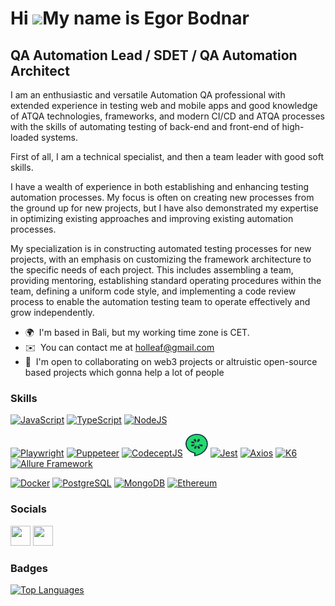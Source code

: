 Hi ![](https://user-images.githubusercontent.com/18350557/176309783-0785949b-9127-417c-8b55-ab5a4333674e.gif)My name is Egor Bodnar
===================================================================================================================================

QA Automation Lead / SDET / QA Automation Architect
---------------------------------------------------

 I am an enthusiastic and versatile Automation QA professional with extended experience in testing web and mobile apps and good knowledge of ATQA technologies, frameworks, and modern CI/CD and ATQA processes with the skills of automating testing of back-end and front-end of high-loaded systems. 
 
 First of all, I am a technical specialist, and then a team leader with good soft skills.

 I have a wealth of experience in both establishing and enhancing testing automation processes. My focus is often on creating new processes from the ground up for new projects, but I have also demonstrated my expertise in optimizing existing approaches and improving existing automation processes.

 My specialization is in constructing automated testing processes for new projects, with an emphasis on customizing the framework architecture to the specific needs of each project. This includes assembling a team, providing mentoring, establishing standard operating procedures within the team, defining a uniform code style, and implementing a code review process to enable the automation testing team to operate effectively and grow independently.

*   🌍  I'm based in Bali, but my working time zone is CET.
*   ✉️  You can contact me at [holleaf@gmail.com](mailto:holleaf@gmail.com)
*   🤝  I'm open to collaborating on web3 projects or altruistic open-source based projects which gonna help a lot of people
### Skills 
<p align="left">
<a href="https://developer.mozilla.org/en-US/docs/Web/JavaScript" target="_blank" rel="noreferrer"><img src="https://raw.githubusercontent.com/danielcranney/readme-generator/main/public/icons/skills/javascript-colored.svg" width="36" height="36" alt="JavaScript" /></a>
<a href="https://www.typescriptlang.org/" target="_blank" rel="noreferrer"><img src="https://raw.githubusercontent.com/danielcranney/readme-generator/main/public/icons/skills/typescript-colored.svg" width="36" height="36" alt="TypeScript" /></a>
<a href="https://nodejs.org/en/" target="_blank" rel="noreferrer"><img src="https://raw.githubusercontent.com/danielcranney/readme-generator/main/public/icons/skills/nodejs-colored.svg" width="36" height="36" alt="NodeJS" /></a>
 
 <a href="https://playwright.dev/docs/intro" target="_blank" rel="noreferrer"><img src="https://playwright.dev/img/playwright-logo.svg" width="36" height="36" alt="Playwright" /></a>
  <a href="https://pptr.dev/" target="_blank" rel="noreferrer"><img src="https://user-images.githubusercontent.com/10379601/29446482-04f7036a-841f-11e7-9872-91d1fc2ea683.png" width="36" height="36" alt="Puppeteer" /></a>
  <a href="https://codecept.io/basics/#architecture" target="_blank" rel="noreferrer"><img src="https://codecept.io/logo.svg" width="36" height="36" alt="CodeceptJS" /></a>
   <a href="https://cucumber.io/docs/installation/javascript/" target="_blank" rel="noreferrer"><img src="https://raw.githubusercontent.com/cucumber/cucumber-js/main/docs/images/logo.svg" width="36" height="36" alt="Cucumber" /></a>
   <a href="https://jestjs.io/" target="_blank" rel="noreferrer"><img src="https://jestjs.io/img/favicon/favicon.ico" width="36" height="36" alt="Jest" /></a>
    <a href="https://axios-http.com/docs/intro" target="_blank" rel="noreferrer"><img src="https://axios-http.com/assets/favicon.ico" width="36" height="36" alt="Axios" /></a>
    <a href="https://k6.io/" target="_blank" rel="noreferrer"><img src="https://k6.io/favicon-32x32.png" width="36" height="36" alt="K6" /></a>
     <a href="https://docs.qameta.io/allure/" target="_blank" rel="noreferrer"><img src="https://avatars.githubusercontent.com/u/5879127?s=200&v=4" width="36" height="36" alt="Allure Framework" /></a>

 <a href="https://docs.docker.com/" target="_blank" rel="noreferrer"><img src="https://avatars.githubusercontent.com/u/5429470?s=200&v=4" width="36" height="36" alt="Docker" /></a>
<a href="https://www.postgresql.org/" target="_blank" rel="noreferrer"><img src="https://raw.githubusercontent.com/danielcranney/readme-generator/main/public/icons/skills/postgresql-colored.svg" width="36" height="36" alt="PostgreSQL" /></a>
<a href="https://www.mongodb.com/" target="_blank" rel="noreferrer"><img src="https://raw.githubusercontent.com/danielcranney/readme-generator/main/public/icons/skills/mongodb-colored.svg" width="36" height="36" alt="MongoDB" /></a>
<a href="https://ethereum.org/en/" target="_blank" rel="noreferrer"><img src="https://raw.githubusercontent.com/danielcranney/readme-generator/main/public/icons/skills/ethereum-colored.svg" width="36" height="36" alt="Ethereum" /></a>
</p>
                    
### Socials

<p align="left"> <a href="https://www.github.com/EgorBodnar" target="_blank" rel="noreferrer"><img src="https://raw.githubusercontent.com/danielcranney/readme-generator/main/public/icons/socials/github.svg" width="32" height="32" /></a> <a href="https://www.linkedin.com/in/egorbodnar/" target="_blank" rel="noreferrer"><img src="https://raw.githubusercontent.com/danielcranney/readme-generator/main/public/icons/socials/linkedin.svg" width="32" height="32" /></a></p>

### Badges

<a href="https://github.com/EgorBodnar" align="left"><img src="https://github-readme-stats.vercel.app/api/top-langs/?username=EgorBodnar&langs_count=10&title_color=0891b2&text_color=ffffff&icon_color=0891b2&bg_color=1c1917&hide_border=true&locale=en&custom_title=Top%20%Languages" alt="Top Languages" /></a>
